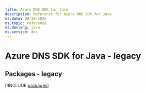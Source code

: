 ```yaml
---
title: Azure DNS SDK for Java
description: Reference for Azure DNS SDK for Java
ms.date: 09/30/2025
ms.topic: reference
ms.devlang: java
ms.service: dns
---
```

# Azure DNS SDK for Java - legacy
## Packages - legacy
[!INCLUDE [packages](dns-index.md)]